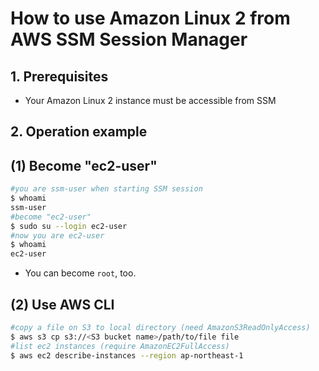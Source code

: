 # How to use Amazon Linux 2 from AWS SSM Session Manager

## 1. Prerequisites

* Your Amazon Linux 2 instance must be accessible from SSM

## 2. Operation example

## (1) Become "ec2-user"

```bash
#you are ssm-user when starting SSM session
$ whoami
ssm-user
#become "ec2-user"
$ sudo su --login ec2-user
#now you are ec2-user
$ whoami
ec2-user
```

* You can become `root`, too.

## (2) Use AWS CLI

```bash
#copy a file on S3 to local directory (need AmazonS3ReadOnlyAccess)
$ aws s3 cp s3://<S3 bucket name>/path/to/file file
#list ec2 instances (require AmazonEC2FullAccess)
$ aws ec2 describe-instances --region ap-northeast-1
```